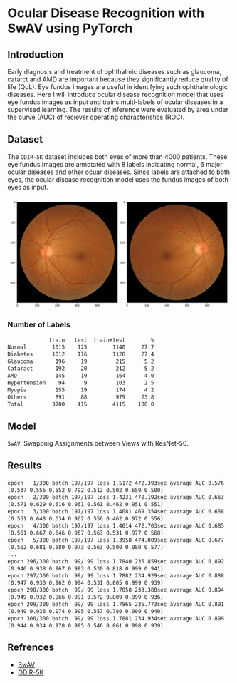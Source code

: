 # Ocular Disease Recognition with SwAV using PyTorch

## Introduction

Early diagnosis and treatment of ophthalmic diseases such as glaucoma, catarct and AMD are important because they significantly reduce quality of life (QoL).
Eye fundus images are useful in identifying such ophthalmologic diseases.
Here I will introduce ocular disease recognition model that uses eye fundus images as input and trains multi-labels of ocular diseases in a supervised learning.
The results of inference were evaluated by area under the curve (AUC) of reciever operating characteristics (ROC).

## Dataset

The `ODIR-5K` dataset includes both eyes of more than 4000 patients.
These eye fundus images are annotated with 8 labels indicating normal, 6 major ocular diseases and other ocuar diseases.
Since labels are attached to both eyes, the ocular disease recognition model uses the fundus images of both eyes as input.

<img src="figure/input.png" alt="input" width="500px" />

### Number of Labels

```
             train   test  train+test        %
Normal        1015    125        1140     27.7
Diabetes      1012    116        1128     27.4
Glaucoma       196     19         215      5.2
Cataract       192     20         212      5.2
AMD            145     19         164      4.0
Hypertension    94      9         103      2.5
Myopia         155     19         174      4.2
Others         891     88         979     23.8
Total         3700    415        4115    100.0
```

## Model

`SwAV`, Swappnig Assignments between Views with ResNet-50.


## Results

```
epoch   1/300 batch 197/197 loss 1.5172 472.393sec average AUC 0.576 (0.537 0.556 0.552 0.792 0.512 0.502 0.659 0.500)
epoch   2/300 batch 197/197 loss 1.4231 470.192sec average AUC 0.663 (0.571 0.629 0.616 0.961 0.561 0.462 0.951 0.551)
epoch   3/300 batch 197/197 loss 1.4081 469.354sec average AUC 0.668 (0.551 0.648 0.634 0.962 0.556 0.462 0.972 0.556)
epoch   4/300 batch 197/197 loss 1.4014 472.703sec average AUC 0.685 (0.561 0.667 0.646 0.967 0.563 0.531 0.977 0.568)
epoch   5/300 batch 197/197 loss 1.3958 474.009sec average AUC 0.677 (0.562 0.681 0.580 0.973 0.563 0.500 0.980 0.577)
...
epoch 296/300 batch  99/ 99 loss 1.7840 235.859sec average AUC 0.892 (0.946 0.938 0.967 0.993 0.530 0.818 0.999 0.941)
epoch 297/300 batch  99/ 99 loss 1.7882 234.929sec average AUC 0.888 (0.947 0.930 0.962 0.994 0.531 0.805 0.999 0.939)
epoch 298/300 batch  99/ 99 loss 1.7858 233.380sec average AUC 0.894 (0.949 0.932 0.966 0.991 0.572 0.809 0.999 0.936)
epoch 299/300 batch  99/ 99 loss 1.7865 235.773sec average AUC 0.891 (0.949 0.936 0.974 0.995 0.557 0.780 0.999 0.940)
epoch 300/300 batch  99/ 99 loss 1.7881 234.934sec average AUC 0.899 (0.944 0.934 0.978 0.995 0.546 0.861 0.998 0.939)
```

## Refrences

- [SwAV](https://github.com/facebookresearch/swav)
- [ODIR-5K](https://www.kaggle.com/datasets/andrewmvd/ocular-disease-recognition-odir5k)
